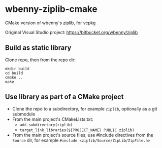 # wbenny-ziplib-cmake

CMake version of wbenny's ziplib, for vcpkg

Original Visual Studio project: <https://bitbucket.org/wbenny/ziplib>

## Build as static library

Clone repo, then from the repo dir:

```
mkdir build
cd build
cmake ..
make
```

## Use library as part of a CMake project

* Clone the repo to a subdirectory, for example `ziplib`, optionally as a git submodule
* From the main project's CMakeLists.txt:
  * `add_subdirectory(ziplib)`
  * `target_link_libraries(${PROJECT_NAME} PUBLIC ziplib)`
* From the main project's source files, use #include directives from the `Source` dir, for example `#include <ziplib/Source/ZipLib/ZipFile.h>`